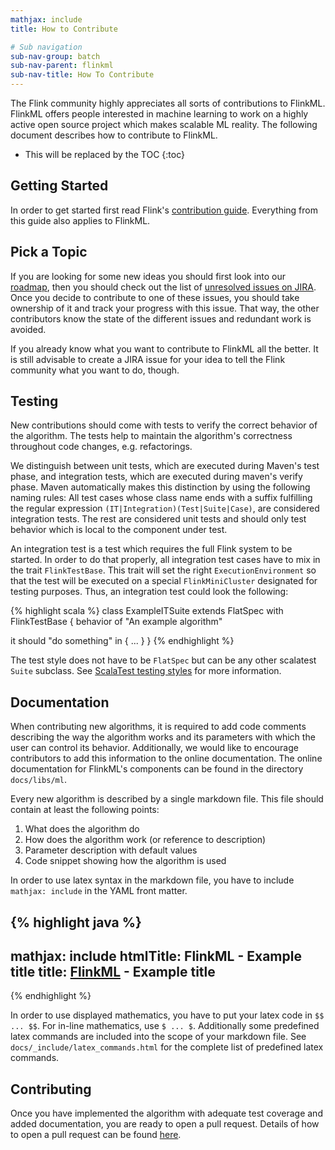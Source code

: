 ```yaml
---
mathjax: include
title: How to Contribute

# Sub navigation
sub-nav-group: batch
sub-nav-parent: flinkml
sub-nav-title: How To Contribute
---
```

<!--
Licensed to the Apache Software Foundation (ASF) under one
or more contributor license agreements.  See the NOTICE file
distributed with this work for additional information
regarding copyright ownership.  The ASF licenses this file
to you under the Apache License, Version 2.0 (the
"License"); you may not use this file except in compliance
with the License.  You may obtain a copy of the License at

  http://www.apache.org/licenses/LICENSE-2.0

Unless required by applicable law or agreed to in writing,
software distributed under the License is distributed on an
"AS IS" BASIS, WITHOUT WARRANTIES OR CONDITIONS OF ANY
KIND, either express or implied.  See the License for the
specific language governing permissions and limitations
under the License.
-->

The Flink community highly appreciates all sorts of contributions to FlinkML.
FlinkML offers people interested in machine learning to work on a highly active open source project which makes scalable ML reality.
The following document describes how to contribute to FlinkML.

* This will be replaced by the TOC
{:toc}

## Getting Started

In order to get started first read Flink's [contribution guide](http://flink.apache.org/how-to-contribute.html).
Everything from this guide also applies to FlinkML.

## Pick a Topic

If you are looking for some new ideas you should first look into our [roadmap](https://cwiki.apache.org/confluence/display/FLINK/FlinkML%3A+Vision+and+Roadmap), then you should check out the list of [unresolved issues on JIRA](https://issues.apache.org/jira/issues/?jql=component%20%3D%20%22Machine%20Learning%20Library%22%20AND%20project%20%3D%20FLINK%20AND%20resolution%20%3D%20Unresolved%20ORDER%20BY%20priority%20DESC).
Once you decide to contribute to one of these issues, you should take ownership of it and track your progress with this issue.
That way, the other contributors know the state of the different issues and redundant work is avoided.

If you already know what you want to contribute to FlinkML all the better.
It is still advisable to create a JIRA issue for your idea to tell the Flink community what you want to do, though.

## Testing

New contributions should come with tests to verify the correct behavior of the algorithm.
The tests help to maintain the algorithm's correctness throughout code changes, e.g. refactorings.

We distinguish between unit tests, which are executed during Maven's test phase, and integration tests, which are executed during maven's verify phase.
Maven automatically makes this distinction by using the following naming rules:
All test cases whose class name ends with a suffix fulfilling the regular expression `(IT|Integration)(Test|Suite|Case)`, are considered integration tests.
The rest are considered unit tests and should only test behavior which is local to the component under test.

An integration test is a test which requires the full Flink system to be started.
In order to do that properly, all integration test cases have to mix in the trait `FlinkTestBase`.
This trait will set the right `ExecutionEnvironment` so that the test will be executed on a special `FlinkMiniCluster` designated for testing purposes.
Thus, an integration test could look the following:

{% highlight scala %}
class ExampleITSuite extends FlatSpec with FlinkTestBase {
  behavior of "An example algorithm"

  it should "do something" in {
    ...
  }
}
{% endhighlight %}

The test style does not have to be `FlatSpec` but can be any other scalatest `Suite` subclass.
See [ScalaTest testing styles](http://scalatest.org/user_guide/selecting_a_style) for more information.

## Documentation

When contributing new algorithms, it is required to add code comments describing the way the algorithm works and its parameters with which the user can control its behavior.
Additionally, we would like to encourage contributors to add this information to the online documentation.
The online documentation for FlinkML's components can be found in the directory `docs/libs/ml`.

Every new algorithm is described by a single markdown file.
This file should contain at least the following points:

1. What does the algorithm do
2. How does the algorithm work (or reference to description)
3. Parameter description with default values
4. Code snippet showing how the algorithm is used

In order to use latex syntax in the markdown file, you have to include `mathjax: include` in the YAML front matter.

{% highlight java %}
---
mathjax: include
htmlTitle: FlinkML - Example title
title: <a href="../ml">FlinkML</a> - Example title
---
{% endhighlight %}

In order to use displayed mathematics, you have to put your latex code in `$$ ... $$`.
For in-line mathematics, use `$ ... $`.
Additionally some predefined latex commands are included into the scope of your markdown file.
See `docs/_include/latex_commands.html` for the complete list of predefined latex commands.

## Contributing

Once you have implemented the algorithm with adequate test coverage and added documentation, you are ready to open a pull request.
Details of how to open a pull request can be found [here](http://flink.apache.org/how-to-contribute.html#contributing-code--documentation).
